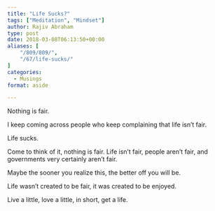 ```yaml
---
title: "Life Sucks?"
tags: ["Meditation", "Mindset"]
author: Rajiv Abraham
type: post
date: 2018-03-08T06:13:50+00:00
aliases: [
    "/809/809/",
    "/67/life-sucks/"
]
categories:
  - Musings
format: aside

---
```

<p style="text-align: left;">
  Nothing is fair.
</p>

<p style="text-align: left;">
  I keep coming across people who keep complaining that life isn&#8217;t fair.
</p>

<p style="text-align: left;">
  Life sucks.
</p>

<p style="text-align: left;">
  Come to think of it, nothing is fair. Life isn&#8217;t fair, people aren&#8217;t fair, and governments very certainly aren&#8217;t fair.
</p>

<p style="text-align: left;">
  Maybe the sooner you realize this, the better off you will be.
</p>

<p style="text-align: left;">
  Life wasn&#8217;t created to be fair, it was created to be enjoyed.
</p>

<p style="text-align: left;">
  Live a little, love a little, in short, get a life.
</p>